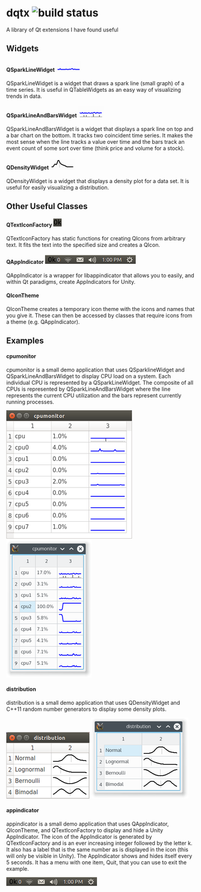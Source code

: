 # dqtx ![build status](https://travis-ci.org/dcdillon/dqtx.svg?branch=master)
A library of Qt extensions I have found useful

## Widgets
#### QSparkLineWidget ![SparkLine](images/sparkline.png)
QSparkLineWidget is a widget that draws a spark line (small graph) of a time series.  It is useful in QTableWidgets as an easy way of visualizing trends in data.

#### QSparkLineAndBarsWidget ![SparkLineAndBars](images/sparklineandbars.png)
QSparkLineAndBarsWidget is a widget that displays a spark line on top and a bar chart on the bottom.  It tracks two coincident time series.  It makes the most sense when the line tracks a value over time and the bars track an event count of some sort over time (think price and volume for a stock).

#### QDensityWidget ![Density](images/density.png)
QDensityWidget is a widget that displays a density plot for a data set.  It is useful for easily visualizing a distribution.

## Other Useful Classes
#### QTextIconFactory ![TextIcon](images/texticon.png)
QTextIconFactory has static functions for creating QIcons from arbitrary text.  It fits the text into the specified size and creates a QIcon.

#### QAppIndicator ![AppIndicator](images/appindicator.png)
QAppIndicator is a wrapper for libappindicator that allows you to easily, and within Qt paradigms, create AppIndicators for Unity.

#### QIconTheme
QIconTheme creates a temporary icon theme with the icons and names that you give it.  These can then be accessed by classes that require icons from a theme (e.g. QAppIndicator).

## Examples
#### cpumonitor
cpumonitor is a small demo application that uses QSparklineWidget and QSparkLineAndBarsWidget to display CPU load on a system.  Each individual CPU is represented by a QSparkLineWidget.  The composite of all CPUs is represented by QSparkLineAndBarsWidget where the line represents the current CPU utilization and the bars represent currently running processes.

![ubuntu screenshot](images/cpumonitor_ubuntu.png) ![kubuntu screenshot](images/cpumonitor.png)

#### distribution
distribution is a small demo application that uses QDensityWidget and C++11 random number generators to display some density plots.

![ubuntu screenshot](images/distribution_ubuntu.png) ![kubuntu screenshot](images/distribution.png)

#### appindicator
appindicator is a small demo application that uses QAppIndicator, QIconTheme, and QTextIconFactory to display and hide a Unity AppIndicator.  The icon of the AppIndicator is generated by QTextIconFactory and is an ever increasing integer followed by the letter k.  It also has a label that is the same number as is displayed in the icon (this will only be visible in Unity).  The AppIndicator shows and hides itself every 5 seconds.  It has a menu with one item, Quit, that you can use to exit the example.

![ubuntu screenshot](images/appindicator.png)
